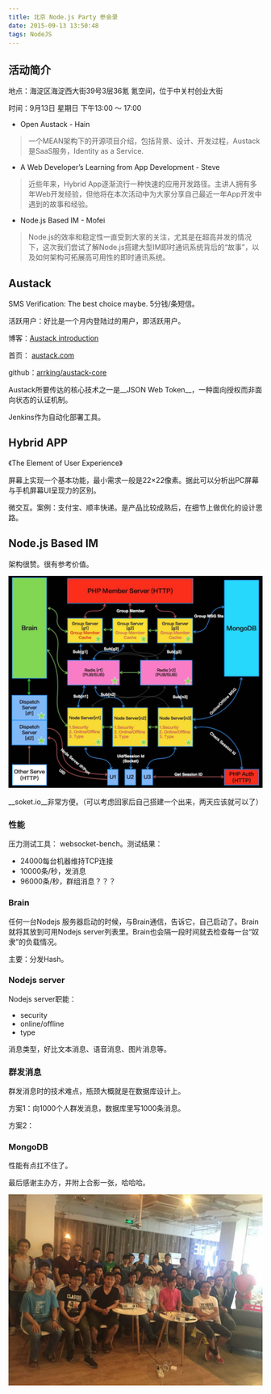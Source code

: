 ```yaml
---
title: 北京 Node.js Party 参会录
date: 2015-09-13 13:50:48
tags: NodeJS
---
```


## 活动简介

地点：海淀区海淀西大街39号3层36氪 氪空间，位于中关村创业大街

时间：9月13日 星期日 下午13:00 ～ 17:00

+ Open Austack - Hain
> 一个MEAN架构下的开源项目介绍，包括背景、设计、开发过程，Austack是SaaS服务，Identity as a Service.

+ A Web Developer’s Learning from App Development - Steve
> 近些年来，Hybrid App逐渐流行一种快速的应用开发路径。主讲人拥有多年Web开发经验，但他将在本次活动中为大家分享自己最近一年App开发中遇到的故事和经验。

+ Node.js Based IM - Mofei
> Node.js的效率和稳定性一直受到大家的关注，尤其是在超高并发的情况下，这次我们尝试了解Node.js搭建大型IM即时通讯系统背后的“故事”，以及如何架构可拓展高可用性的即时通讯系统。

<!-- more -->

## Austack
SMS Verification: The best choice maybe. 5分钱/条短信。

活跃用户：好比是一个月内登陆过的用户，即活跃用户。

博客：[Austack introduction](http://blog.austack.com/2015/08/16/austack-nodejs-ionic-2/)

首页： [austack.com](http://austack.com/)

github：[arrking/austack-core](https://github.com/arrking/austack-core)

Austack所要传达的核心技术之一是__JSON Web Token__，一种面向授权而非面向状态的认证机制。

Jenkins作为自动化部署工具。

## Hybrid APP

《The Element of User Experience》

屏幕上实现一个基本功能，最小需求一般是22×22像素。据此可以分析出PC屏幕与手机屏幕UI呈现力的区别。

微交互。案例：支付宝、顺丰快递。是产品比较成熟后，在细节上做优化的设计思路。

## Node.js Based IM

架构很赞。很有参考价值。

![socket.io-arch](/images/2015/09/socket.io-arch.jpg)

__soket.io__非常方便。（可以考虑回家后自己搭建一个出来，两天应该就可以了）

### 性能

压力测试工具： websocket-bench。测试结果：

+ 24000每台机器维持TCP连接
+ 10000条/秒，发消息
+ 96000条/秒，群组消息？？？

### Brain
任何一台Nodejs 服务器启动的时候，与Brain通信，告诉它，自己启动了。Brain就将其放到可用Nodejs server列表里。Brain也会隔一段时间就去检查每一台“奴隶”的负载情况。

主要：分发Hash。

### Nodejs server

Nodejs server职能：

+ security
+ online/offline
+ type

消息类型，好比文本消息、语音消息、图片消息等。

### 群发消息
群发消息时的技术难点，瓶颈大概就是在数据库设计上。

方案1：向1000个人群发消息，数据库里写1000条消息。

方案2：

### MongoDB
性能有点扛不住了。


最后感谢主办方，并附上合影一张，哈哈哈。

![合影](/images/2015/09/20150913-party-photo.jpg)
